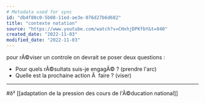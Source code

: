```yaml
---
# Metadata used for sync
id: "db4f80c0-5b08-11ed-ae3e-076d27b6d682"
title: "contexte notation"
source: "https://www.youtube.com/watch?v=CHxhjDPKfbY&t=840"
created_date: "2022-11-03"
modified_date: "2022-11-03"
---
```

pour rÃ©viser un controle on devrait se poser deux questions :
- Pour quels rÃ©sultats suis-je engagÃ© ? (prendre l'arc)
- Quelle est la prochaine action Ã  faire ? (viser)

---
#ð² [[adaptation de la pression des cours de l'Ã©ducation national]]